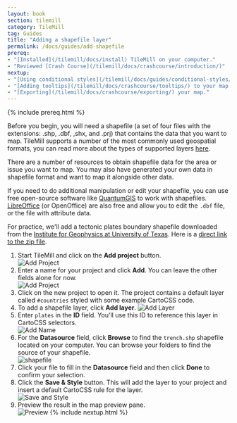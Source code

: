 ```yaml
---
layout: book
section: tilemill
category: TileMill
tag: Guides
title: "Adding a shapefile layer"
permalink: /docs/guides/add-shapefile
prereq:
- "[Installed](/tilemill/docs/install) TileMill on your computer."
- "Reviewed [Crash Course](/tilemill/docs/crashcourse/introduction/)"
nextup:
- "[Using conditional styles](/tilemill/docs/guides/conditional-styles/) to control the appearance of points based on data."
- "[Adding tooltips](/tilemill/docs/crashcourse/tooltips/) to your map."
- "[Exporting](/tilemill/docs/crashcourse/exporting/) your map."
---
```


{% include prereq.html %}

Before you begin, you will need a shapefile (a set of four files with the extensions: .shp, .dbf, ,shx, and .prj) that contains the data that you want to map. TileMill supports a number of the most commonly used geospatial formats, you can read more about the types of supported layers [here](http://mapbox.com/tilemill/docs/manual/adding-layers/).  

There are a number of resources to obtain shapefile data for the area or issue you want to map. You may also have generated your own data in shapefile format and want to map it alongside other data.  

If you need to do additional manipulation or edit your shapefile, you can use free open-source software like [QuantumGIS](http://www.qgis.org/) to work with shapefiles. [LibreOffice](http://www.libreoffice.org/) (or OpenOffice) are also free and allow you to edit the `.dbf` file, or the file with attribute data.  

For practice, we'll add a tectonic plates boundary shapefile downloaded from the [Institute for Geophysics at University of Texas](http://www.ig.utexas.edu/research/projects/plates/data.htm). Here is a [direct link to the zip file](ftp://ftp.ig.utexas.edu/pub/LIPS/Data/plate_boundaries/PLATES_PlateBoundary_ArcGIS.zip).

1. Start TileMill and click on the **Add project** button.  
![Add Project](/tilemill/assets/pages/shapefile-1.png)
2. Enter a name for your project and click **Add**. You can leave the other fields alone for now.  
![Add Project](/tilemill/assets/pages/shapefile-2.png)
3. Click on the new project to open it. The project contains a default layer called `#countries` styled with some example CartoCSS code.
4. To add a shapefile layer, click **Add layer**. 
![Add Layer](/tilemill/assets/pages/csv-4.png)
5. Enter `plates` in the **ID** field. You'll use this ID to reference this layer in CartoCSS selectors.  
![Add Name](/tilemill/assets/pages/shapefile-5.png)
6. For the **Datasource** field, click **Browse** to find the `trench.shp` shapefile located on your computer. You can browse your folders to find the source of your shapefile.  
![shapefile](/tilemill/assets/pages/shapefile-6.png)
7. Click your file to fill in the **Datasource** field and then click **Done** to confirm your selection.  
8. Click the **Save & Style** button. This will add the layer to your project and insert a default CartoCSS rule for the layer.  
![Save and Style](/tilemill/assets/pages/shapefile-8.png)
9. Preview the result in the map preview pane.  
![Preview](/tilemill/assets/pages/shapefile-9.png)
{% include nextup.html %}
